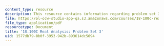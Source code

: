 ```yaml
---
content_type: resource
description: This resource contains information regarding problem set 3.
file: https://ol-ocw-studio-app-qa.s3.amazonaws.com/courses/18-100c-real-analysis-fall-2012/1577db798b0f3953942b893614dc5694_MIT18_100CF12_ps3.pdf
file_type: application/pdf
resourcetype: Document
title: '18.100C Real Analysis: Problem Set 3'
uid: 1577db79-8b0f-3953-942b-893614dc5694
---
```

